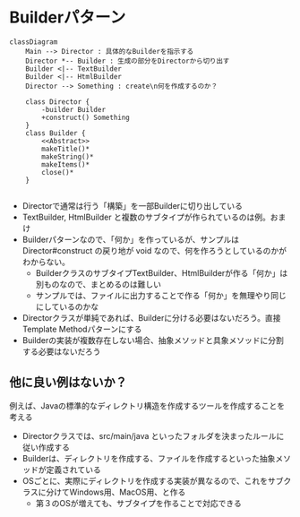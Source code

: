 # Builderパターン

```mermaid
classDiagram
    Main --> Director : 具体的なBuilderを指示する
    Director *-- Builder : 生成の部分をDirectorから切り出す
    Builder <|-- TextBuilder
    Builder <|-- HtmlBuilder
    Director --> Something : create\n何を作成するのか？
    
    class Director {
        -builder Builder
        +construct() Something
    }
    class Builder {
        <<Abstract>>
        makeTitle()*
        makeString()*
        makeItems()*
        close()*
    }
    
```

- Directorで通常は行う「構築」を一部Builderに切り出している
- TextBuilder, HtmlBuilder と複数のサブタイプが作られているのは例。おまけ
- Builderパターンなので、「何か」を作っているが、サンプルは Director#construct の戻り地が void なので、何を作ろうとしているのかがわからない。
    - BuilderクラスのサブタイプTextBuilder、HtmlBuilderが作る「何か」は別ものなので、まとめるのは難しい
    - サンプルでは、ファイルに出力することで作る「何か」を無理やり同じにしているのかな
- Directorクラスが単純であれば、Builderに分ける必要はないだろう。直接Template Methodパターンにする
- Builderの実装が複数存在しない場合、抽象メソッドと具象メソッドに分割する必要はないだろう

## 他に良い例はないか？

例えば、Javaの標準的なディレクトリ構造を作成するツールを作成することを考える

- Directorクラスでは、src/main/java といったフォルダを決まったルールに従い作成する
- Builderは、ディレクトリを作成する、ファイルを作成するといった抽象メソッドが定義されている
- OSごとに、実際にディレクトリを作成する実装が異なるので、これをサブクラスに分けてWindows用、MacOS用、と作る
    - 第３のOSが増えても、サブタイプを作ることで対応できる

